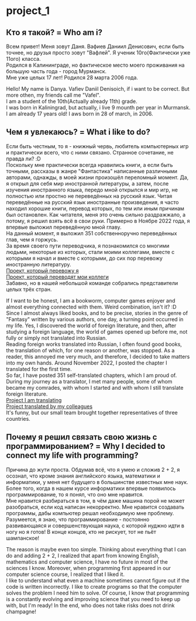 # project_1
Кто я такой? = Who am i?
---
Всем привет! Меня зовут Даня. Вафиев Даниил Денисович, если быть точнее, но друзья просто зовут "Вафлей". 
Я ученик 10го(Фактически уже 11ого) класса.  
Родился в Калининграде, но фактическое место моего проживания на большую часть года - город Мурманск.  
Мне уже целых 17 лет! Родился 28 марта 2006 года.  

Hello! My name is Danya. Vafiev Daniil Denisoich, if i want to be correct. But more othen, my friends call me "Vafel".  
I am a student of the 10th(Actually already 11th) grade.  
I was born in Kaliningrad, but actually, i live 9 mounth per year in Murmansk.  
I am already 17 years old! I aws born in 28 of march, in 2006.

Чем я увлекаюсь? = What i like to do?
---
Если быть честным, то я - книжный червь, любитель компьютерных игр и практически всего, что с ними связано. Странное сочетание, не правда ли? :D  
Поскольку мне практически всегда нравились книги, а если быть точными, рассказы в жанре "Фантастика" написанные различными авторами, однажды, в моей жизни произошёл переломный момент. Да, я открыл для себя мир иностранной литературы, а затем, после изучения иностранного языка, передо мной открылся и мир игр, не полностью или простно не переведённых на русский язык. 
Читая переведённые на русский язык иностранные произведения, я часто находил хорошие книги, перевод которых, по тем или иным причинам был остановлен. Как читателя, меня это очень сильно раздражжало, а потому, я решил взять всё в свои руки. Примерно в Ноябре 2022 года, я впервые выложил переведённую мной главу.  
На данный момент, я выложил 351 собственноручно переведённых глав, чем я горжусь.  
За время своего пути переводчика, я познакомился со многими людьми, некоторые из которых, стали моими коллегами, вместе с которыми я начал и вместе с которыми, до сих пор перевожу иностранную литературу.  
[Проект, который перевожу я](https://ranobelib.me/white-online?section=info&ui=4690484)  
[Проект, который переводят мои коллеги](https://ranobelib.me/epic-of-ice-dragon-reborn-as-an-ice-dragon-with-a-system?section=info&ui=4690484)  
Забавно, но в нашей небольшой команде собрались представители целых трёх стран.

If I want to be honest, I am a bookworm, computer games enjoyer and almost everything connected with them. Weird combination, isn't it? :D  
Since I almost always liked books, and to be precise, stories in the genre of "Fantasy" written by various authors, one day, a turning point occurred in my life. Yes, I discovered the world of foreign literature, and then, after studying a foreign language, the world of games opened up before me, not fully or simply not translated into Russian.  
Reading foreign works translated into Russian, I often found good books, the translation of which, for one reason or another, was stopped. As a reader, this annoyed me very much, and therefore, I decided to take matters into my own hands. Around November 2022, I posted the chapter I translated for the first time.  
So far, I have posted 351 self-translated chapters, which I am proud of.  
During my journey as a translator, I met many people, some of whom became my comrades, with whom I started and with whom I still translate foreign literature.  
[Project I am translating](https://ranobelib.me/white-online?section=info&ui=4690484)  
[Project translated by my colleagues](https://ranobelib.me/epic-of-ice-dragon-reborn-as-an-ice-dragon-with-a-system?section=info&ui=4690484)  
It's funny, but our small team brought together representatives of three countries.

Почему я решил связать свою жизнь с программированием? = Why I decided to connect my life with programming?
---
Причина до жути проста. Обдумав всё, что я умею и сложив 2 + 2, я осознал, что кроме знания английского языка, математики и информатики, у меня нет будущего в большинстве известных мне наук. Более того, когда в нашем курсе информатики впервые появилось программирование, то я понял, что оно мне нравится.  
Мне нравится разбираться в том, в чём даже машина порой не может разобраться, если код написан некорректно. Мне нравится создавать программы, дабы компьютер решал необходимую мне проблему. Разумеется, я знаю, что программирование - постоянно развивающаяся и совершенствующая наука, с которой нуджно идти в ногу но я готов! В конце концов, кто не рискует, тот не пьёт шампанское! 

The reason is maybe even too simple. Thinking about everything that I can do and adding 2 + 2, I realized that apart from knowing English, mathematics and computer science, I have no future in most of the sciences I know. Moreover, when programming first appeared in our computer science course, I realized that I liked it.   
I like to understand what even a machine sometimes cannot figure out if the code is written incorrectly. I like to create programs so that the computer solves the problem I need him to solve. Of course, I know that programming is a constantly evolving and improving science that you need to keep up with, but I'm ready! In the end, who does not take risks does not drink champagne!  
